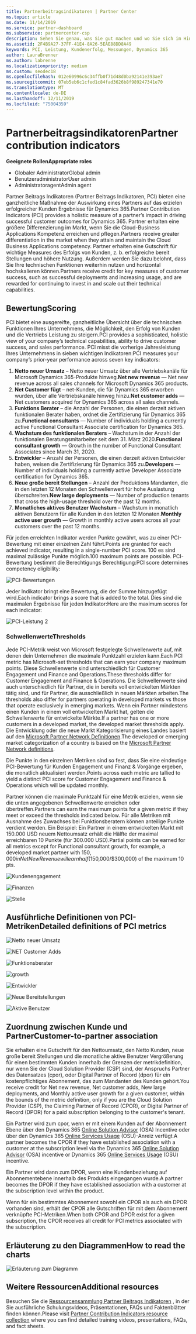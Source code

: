 ```yaml
---
title: Partnerbeitragsindikatoren | Partner Center
ms.topic: article
ms.date: 11/14/2019
ms.service: partner-dashboard
ms.subservice: partnercenter-csp
description: Sehen Sie genau, was Sie gut machen und wo Sie sich im Hinblick auf Dynamics 365 Customer Engagement oder Dynamics 365 Finance und Operations verbessern können.
ms.assetid: 2F4B9A27-37FF-41E4-8A26-5EAE88DD8A49
keywords: PCI, Leistung, Kundenerfolg, Messungen, Dynamics 365
author: LauraBrenner
ms.author: labrenne
ms.localizationpriority: medium
ms.custom: seodec18
ms.openlocfilehash: 012e60996c6c34ffb0f71d48d0ba92141e393ae7
ms.sourcegitcommit: 07eb5eb6c1cfed1c84fad3626b8f989247341e70
ms.translationtype: MT
ms.contentlocale: de-DE
ms.lasthandoff: 12/11/2019
ms.locfileid: "75004359"
---
```

# <a name="partner-contribution-indicators"></a><span data-ttu-id="28eb0-104">Partnerbeitragsindikatoren</span><span class="sxs-lookup"><span data-stu-id="28eb0-104">Partner contribution indicators</span></span>

<span data-ttu-id="28eb0-105">**Geeignete Rollen**</span><span class="sxs-lookup"><span data-stu-id="28eb0-105">**Appropriate roles**</span></span>
-   <span data-ttu-id="28eb0-106">Globaler Administrator</span><span class="sxs-lookup"><span data-stu-id="28eb0-106">Global admin</span></span>
-   <span data-ttu-id="28eb0-107">Benutzeradministrator</span><span class="sxs-lookup"><span data-stu-id="28eb0-107">User admin</span></span>
-   <span data-ttu-id="28eb0-108">Administratoragent</span><span class="sxs-lookup"><span data-stu-id="28eb0-108">Admin agent</span></span>

<span data-ttu-id="28eb0-109">Partner Beitrags Indikatoren (Partner Beitrags Indikatoren, PCI) bieten eine ganzheitliche Maßnahme der Auswirkung eines Partners auf das erzielen erfolgreicher Kunden Ergebnisse für Dynamics 365.</span><span class="sxs-lookup"><span data-stu-id="28eb0-109">Partner Contribution Indicators (PCI) provides a holistic measure of a partner’s impact in driving successful customer outcomes for Dynamics 365.</span></span> <span data-ttu-id="28eb0-110">Partner erhalten eine größere Differenzierung im Markt, wenn Sie die Cloud-Business Applications Kompetenz erreichen und pflegen.</span><span class="sxs-lookup"><span data-stu-id="28eb0-110">Partners receive greater differentiation in the market when they attain and maintain the Cloud Business Applications competency.</span></span>  <span data-ttu-id="28eb0-111">Partner erhalten eine Gutschrift für wichtige Measures des Erfolgs von Kunden, z. b. erfolgreiche bereit Stellungen und höhere Nutzung. Außerdem werden Sie dazu belohnt, dass Sie Ihre technischen Funktionen weiterhin nutzen und horizontal hochskalieren können.</span><span class="sxs-lookup"><span data-stu-id="28eb0-111">Partners receive credit for key measures of customer success, such as successful deployments and increasing usage, and are rewarded for continuing to invest in and scale out their technical capabilities.</span></span> 

## <a name="scoring"></a><span data-ttu-id="28eb0-112">Bewertung</span><span class="sxs-lookup"><span data-stu-id="28eb0-112">Scoring</span></span>

<span data-ttu-id="28eb0-113">PCI bietet eine ausgereifte, ganzheitliche Übersicht über die technischen Funktionen Ihres Unternehmens, die Möglichkeit, den Erfolg von Kunden und die Vertriebs Leistung zu steigern.</span><span class="sxs-lookup"><span data-stu-id="28eb0-113">PCI provides a sophisticated, holistic view of your company’s technical capabilities, ability to drive customer success, and sales performance.</span></span> <span data-ttu-id="28eb0-114">PCI misst die vorherige Jahresleistung Ihres Unternehmens in sieben wichtigen Indikatoren:</span><span class="sxs-lookup"><span data-stu-id="28eb0-114">PCI measures your company’s prior-year performance across seven key indicators:</span></span>

1. <span data-ttu-id="28eb0-115">**Netto neuer Umsatz** – Netto neuer Umsatz über alle Vertriebskanäle für Microsoft Dynamics 365-Produkte hinweg.</span><span class="sxs-lookup"><span data-stu-id="28eb0-115">**Net new revenue** — Net new revenue across all sales channels for Microsoft Dynamics 365 products.</span></span>
2. <span data-ttu-id="28eb0-116">**Net Customer fügt** – net-Kunden, die für Dynamics 365 erworben wurden, über alle Vertriebskanäle hinweg hinzu.</span><span class="sxs-lookup"><span data-stu-id="28eb0-116">**Net customer adds** — Net customers acquired for Dynamics 365 across all sales channels.</span></span>
3. <span data-ttu-id="28eb0-117">**Funktions Berater** – die Anzahl der Personen, die einen derzeit aktiven funktionalen Berater haben, ordnet die Zertifizierung für Dynamics 365 zu.</span><span class="sxs-lookup"><span data-stu-id="28eb0-117">**Functional consultants** — Number of individuals holding a currently active Functional Consultant Associate certification for Dynamics 365.</span></span>
4. <span data-ttu-id="28eb0-118">**Wachstum des funktionalen Beraters** – Wachstum in der Anzahl der funktionalen Beratungsmitarbeiter seit dem 31. März 2020.</span><span class="sxs-lookup"><span data-stu-id="28eb0-118">**Functional consultant growth** — Growth in the number of Functional Consultant Associates since March 31, 2020.</span></span>
5. <span data-ttu-id="28eb0-119">**Entwickler** – Anzahl der Personen, die einen derzeit aktiven Entwickler haben, weisen die Zertifizierung für Dynamics 365 zu.</span><span class="sxs-lookup"><span data-stu-id="28eb0-119">**Developers** — Number of individuals holding a currently active Developer Associate certification for Dynamics 365.</span></span>
6. <span data-ttu-id="28eb0-120">**Neue große bereit Stellungen** – Anzahl der Produktions Mandanten, die in den letzten 12 Monaten den Schwellenwert für hohe Auslastung überschreiten.</span><span class="sxs-lookup"><span data-stu-id="28eb0-120">**New large deployments** — Number of production tenants that cross the high-usage threshold over the past 12 months.</span></span>
7. <span data-ttu-id="28eb0-121">**Monatliches aktives Benutzer Wachstum** – Wachstum in monatlich aktiven Benutzern für alle Kunden in den letzten 12 Monaten.</span><span class="sxs-lookup"><span data-stu-id="28eb0-121">**Monthly active user growth** — Growth in monthly active users across all your customers over the past 12 months.</span></span>

<span data-ttu-id="28eb0-122">Für jeden erreichten Indikator werden Punkte gewährt, was zu einer PCI-Bewertung mit einer einzelnen Zahl führt.</span><span class="sxs-lookup"><span data-stu-id="28eb0-122">Points are granted for each achieved indicator, resulting in a single-number PCI score.</span></span> <span data-ttu-id="28eb0-123">100 es sind maximal zulässige Punkte möglich.</span><span class="sxs-lookup"><span data-stu-id="28eb0-123">100 maximum points are possible.</span></span> <span data-ttu-id="28eb0-124">PCI-Bewertung bestimmt die Berechtigungs Berechtigung:</span><span class="sxs-lookup"><span data-stu-id="28eb0-124">PCI score determines competency eligibility:</span></span>

![PCI-Bewertungen](images/pcinew1.png)

<span data-ttu-id="28eb0-126">Jeder Indikator bringt eine Bewertung, die der Summe hinzugefügt wird.</span><span class="sxs-lookup"><span data-stu-id="28eb0-126">Each indicator brings a score that is added to the total.</span></span> <span data-ttu-id="28eb0-127">Dies sind die maximalen Ergebnisse für jeden Indikator:</span><span class="sxs-lookup"><span data-stu-id="28eb0-127">Here are the maximum scores for each indicator:</span></span>


![PCI-Leistung 2](images/pci1.png)

### <a name="thresholds"></a><span data-ttu-id="28eb0-129">Schwellenwerte</span><span class="sxs-lookup"><span data-stu-id="28eb0-129">Thresholds</span></span>

<span data-ttu-id="28eb0-130">Jede PCI-Metrik weist von Microsoft festgelegte Schwellenwerte auf, mit denen dein Unternehmen die maximale Punktzahl erzielen kann.</span><span class="sxs-lookup"><span data-stu-id="28eb0-130">Each PCI metric has Microsoft-set thresholds that can earn your company maximum points.</span></span> <span data-ttu-id="28eb0-131">Diese Schwellenwerte sind unterschiedlich für Customer Engagement und Finance and Operations.</span><span class="sxs-lookup"><span data-stu-id="28eb0-131">These thresholds differ for Customer Engagement and Finance & Operations.</span></span> <span data-ttu-id="28eb0-132">Die Schwellenwerte sind auch unterschiedlich für Partner, die in bereits voll entwickelten Märkten tätig sind, und für Partner, die ausschließlich in neuen Märkten arbeiten.</span><span class="sxs-lookup"><span data-stu-id="28eb0-132">The thresholds also differ for partners operating in developed markets vs those that operate exclusively in emerging markets.</span></span> <span data-ttu-id="28eb0-133">Wenn ein Partner mindestens einen Kunden in einem voll entwickelten Markt hat, gelten die Schwellenwerte für entwickelte Märkte.</span><span class="sxs-lookup"><span data-stu-id="28eb0-133">If a partner has one or more customers in a developed market, the developed market thresholds apply.</span></span> <span data-ttu-id="28eb0-134">Die Entwicklung oder die neue Markt Kategorisierung eines Landes basiert auf den [Microsoft Partner Network Definitionen](https://assets.microsoft.com/MPN-developed-and-emerging-countries-list.pdf).</span><span class="sxs-lookup"><span data-stu-id="28eb0-134">The developed or emerging market categorization of a country is based on the [Microsoft Partner Network definitions](https://assets.microsoft.com/MPN-developed-and-emerging-countries-list.pdf).</span></span>

<span data-ttu-id="28eb0-135">Die Punkte in den einzelnen Metriken sind so fest, dass Sie eine eindeutige PCI-Bewertung für Kunden Engagement und Finanz & Vorgänge ergeben, die monatlich aktualisiert werden.</span><span class="sxs-lookup"><span data-stu-id="28eb0-135">Points across each metric are tallied to yield a distinct PCI score for Customer Engagement and Finance & Operations which will be updated monthly.</span></span>

<span data-ttu-id="28eb0-136">Partner können die maximale Punktzahl für eine Metrik erzielen, wenn sie die unten angegebenen Schwellenwerte erreichen oder übertreffen.</span><span class="sxs-lookup"><span data-stu-id="28eb0-136">Partners can earn the maximum points for a given metric if they meet or exceed the thresholds indicated below.</span></span> <span data-ttu-id="28eb0-137">Für alle Metriken mit Ausnahme des Zuwachses bei Funktionsberatern können anteilige Punkte verdient werden. Ein Beispiel: Ein Partner in einem entwickelten Markt mit 150.000 USD neuem Nettoumsatz erhält die Hälfte der maximal erreichbaren 10 Punkte (für 300.000 USD).</span><span class="sxs-lookup"><span data-stu-id="28eb0-137">Partial points can be earned for all metrics except for Functional consultant growth, for example, a developed market partner with $150,000 in Net New Revenue will earn half ($150,000/$300,000) of the maximum 10 pts.</span></span>

![Kundenengagement](images/pci/table_1.png)

![Finanzen](images/pci/TABLE_2.png)

![Stelle](images/pci/table_3.png)

## <a name="detailed-definitions-of-pci-metrics"></a><span data-ttu-id="28eb0-141">Ausführliche Definitionen von PCI-Metriken</span><span class="sxs-lookup"><span data-stu-id="28eb0-141">Detailed definitions of PCI metrics</span></span>

![Netto neuer Umsatz](images/net_new1.png)

![NET Customer Adds](images/netcustomer.png)

![Funktionsberater](images/pci/functional_consultants.png)

![growth](images/pci/functional_consultant_growth.png)

![Entwickler](images/pci/developers.png)

![Neue Bereitstellungen](images/pci/new_large_deployments.png)

![Aktive Benutzer](images/pci/monthly_active_user_growth.png)


## <a name="customer-to-partner-association"></a><span data-ttu-id="28eb0-149">Zuordnung zwischen Kunde und Partner</span><span class="sxs-lookup"><span data-stu-id="28eb0-149">Customer-to-partner association</span></span>

<span data-ttu-id="28eb0-150">Sie erhalten eine Gutschrift für den Nettoumsatz, den Netto Kunden, neue große bereit Stellungen und die monatliche aktive Benutzer Vergrößerung für einen bestimmten Kunden innerhalb der Grenzen der metrikdefinition, nur wenn Sie der Cloud Solution Provider (CSP) sind, der Anspruchs Partner des Datensatzes (cpor), oder Digital Partner of Record (dpor) für ein kostenpflichtiges Abonnement, das zum Mandanten des Kunden gehört.</span><span class="sxs-lookup"><span data-stu-id="28eb0-150">You receive credit for Net new revenue, Net customer adds, New large deployments, and Monthly active user growth for a given customer, within the bounds of the metric definition, only if you are the Cloud Solution Provider (CSP), the Claiming Partner of Record (CPOR), or Digital Partner of Record (DPOR) for a paid subscription belonging to the customer's tenant.</span></span>

<span data-ttu-id="28eb0-151">Ein Partner wird zum cpor, wenn er mit einem Kunden auf der Abonnement Ebene über den Dynamics 365 [Online Solution Advisor](https://support.microsoft.com/en-us/help/4501560/online-services-advisor-osa-sell-incentives-faq) (OSA) Incentive oder über den Dynamics 365 [Online Services Usage](https://support.microsoft.com/en-us/help/3082044/become-eligible-for-the-online-services-usage-incentive-program) (OSU)-Anreiz verfügt.</span><span class="sxs-lookup"><span data-stu-id="28eb0-151">A partner becomes the CPOR if they have established association with a customer at the subscription level via the Dynamics 365 [Online Solution Advisor](https://support.microsoft.com/en-us/help/4501560/online-services-advisor-osa-sell-incentives-faq) (OSA) incentive or Dynamics 365 [Online Services Usage](https://support.microsoft.com/en-us/help/3082044/become-eligible-for-the-online-services-usage-incentive-program) (OSU) incentive.</span></span>

<span data-ttu-id="28eb0-152">Ein Partner wird dann zum DPOR, wenn eine Kundenbeziehung auf Abonnementebene innerhalb des Produkts eingegangen wurde.</span><span class="sxs-lookup"><span data-stu-id="28eb0-152">A partner becomes the DPOR if they have established association with a customer at the subscription level within the product.</span></span>

<span data-ttu-id="28eb0-153">Wenn für ein bestimmtes Abonnement sowohl ein CPOR als auch ein DPOR vorhanden sind, erhält der CPOR alle Gutschriften für mit dem Abonnement verknüpfte PCI-Metriken.</span><span class="sxs-lookup"><span data-stu-id="28eb0-153">When both CPOR and DPOR exist for a given subscription, the CPOR receives all credit for PCI metrics associated with the subscription.</span></span>

## <a name="how-to-read-the-charts"></a><span data-ttu-id="28eb0-154">Erläuterung zu den Diagrammen</span><span class="sxs-lookup"><span data-stu-id="28eb0-154">How to read the charts</span></span>

![Erläuterung zum Diagramm](images/pci2.png)

## <a name="additional-resources"></a><span data-ttu-id="28eb0-156">Weitere Ressourcen</span><span class="sxs-lookup"><span data-stu-id="28eb0-156">Additional resources</span></span>

<span data-ttu-id="28eb0-157">Besuchen Sie die [Ressourcensammlung Partner Beitrags Indikatoren](https://partner.microsoft.com/asset/collection/pci-learn#/) , in der Sie ausführliche Schulungsvideos, Präsentationen, FAQs und Faktenblätter finden können.</span><span class="sxs-lookup"><span data-stu-id="28eb0-157">Please visit [Partner Contribution Indicators resource collection](https://partner.microsoft.com/asset/collection/pci-learn#/) where you can find detailed training videos, presentations, FAQs, and fact sheets.</span></span> 




